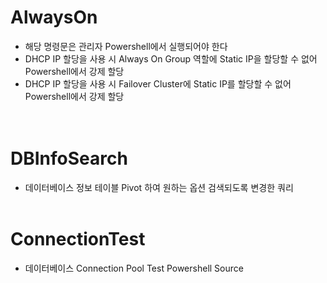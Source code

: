 # AlwaysOn
 - 해당 명령문은 관리자 Powershell에서 실행되어야 한다<br/>
 - DHCP IP 할당을 사용 시 Always On Group 역할에 Static IP을 할당할 수 없어 Powershell에서 강제 할당<br/>
 - DHCP IP 할당을 사용 시 Failover Cluster에 Static IP를 할당할 수 없어  Powershell에서 강제 할당<br/>
<br/><br/>
# DBInfoSearch
 - 데이터베이스 정보 테이블 Pivot 하여 원하는 옵션 검색되도록 변경한 쿼리
<br/><br/>
# ConnectionTest
 - 데이터베이스 Connection Pool Test Powershell Source
